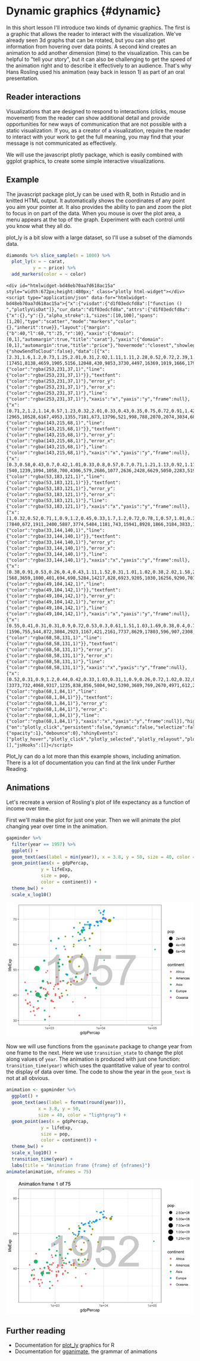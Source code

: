 # Dynamic graphics {#dynamic}



In this short lesson I'll introduce two kinds of dynamic graphics. The first is a graphic that allows the reader to interact with the visualization. We've already seen 3d graphs that can be rotated, but you can also get information from hovering over data points. A second kind creates an animation to add another dimension (time) to the visualization. This can be helpful to "tell your story", but it can also be challenging to get the speed of the animation right and to describe it effectively to an audience. That's why Hans Rosling used his animation (way back in lesson 1) as part of an oral presentation.

## Reader interactions

Visualizations that are designed to respond to interactions (clicks, mouse movement) from the reader can show additional detail and provide opportunities for new ways of communication that are not possible with a static visualization. If you, as a creator of a visualization, require the reader to interact with your work to get the full meaning, you may find that your message is not communicated as effectively.

We will use the javascript plotly package, which is easily combined with ggplot graphics, to create some simple interactive visualizations.

## Example

The javascript package plot_ly can be used with R, both in Rstudio and in knitted HTML output. It automatically shows the coordinates of any point you aim your pointer at. It also provides the ability to pan and zoom the plot to focus in on part of the data. When you mouse is over the plot area, a menu appears at the top of the graph. Experiment with each control until you know what they all do.

plot_ly is a bit slow with a large dataset, so I'll use a subset of the diamonds data.


```r
diamonds %>% slice_sample(n = 1000) %>%
  plot_ly(x = ~ carat, 
          y = ~ price) %>%
  add_markers(color = ~ color)
```

```{=html}
<div id="htmlwidget-bd48eb70aa7d618ac15a" style="width:672px;height:480px;" class="plotly html-widget"></div>
<script type="application/json" data-for="htmlwidget-bd48eb70aa7d618ac15a">{"x":{"visdat":{"d1f03edcfd8a":["function () ","plotlyVisDat"]},"cur_data":"d1f03edcfd8a","attrs":{"d1f03edcfd8a":{"x":{},"y":{},"alpha_stroke":1,"sizes":[10,100],"spans":[1,20],"type":"scatter","mode":"markers","color":{},"inherit":true}},"layout":{"margin":{"b":40,"l":60,"t":25,"r":10},"xaxis":{"domain":[0,1],"automargin":true,"title":"carat"},"yaxis":{"domain":[0,1],"automargin":true,"title":"price"},"hovermode":"closest","showlegend":true},"source":"A","config":{"showSendToCloud":false},"data":[{"x":[2.31,1.6,1.2,0.73,1.25,2.01,0.31,2.02,1.11,1.11,2.28,0.52,0.72,2.39,1.21,1.21,0.51,1.34,1.7,1.04,1.6,0.97,2.1,1.36,1.05,1.69,0.34,0.75,1.52,1.08,2.02,1.22,0.72,1.5,1.7,0.3,1.2,1.01,0.72,1.01,1.36,1.71,0.56,2,1.2,1.56,1.07,1.2,1.25,1.2,1.09,1.02,2.63,2.49,1.01,1.51,0.9],"y":[17451,8138,4659,1905,5156,12048,430,9853,3730,4497,16369,1019,1666,17920,4312,5893,930,5787,11005,5242,10011,2370,12308,5215,3457,5277,447,1869,8258,3302,12832,5160,1929,8427,8758,506,4476,4346,2123,3905,5723,8690,957,14403,4514,8763,4276,4102,5975,5376,4611,3755,10628,6289,3699,8770,2873],"type":"scatter","mode":"markers","name":"J","marker":{"color":"rgba(253,231,37,1)","line":{"color":"rgba(253,231,37,1)"}},"textfont":{"color":"rgba(253,231,37,1)"},"error_y":{"color":"rgba(253,231,37,1)"},"error_x":{"color":"rgba(253,231,37,1)"},"line":{"color":"rgba(253,231,37,1)"},"xaxis":"x","yaxis":"y","frame":null},{"x":[0.71,2,1.2,1.14,0.57,1.23,0.32,2.01,0.33,0.43,0.35,0.75,0.72,0.91,1.42,0.52,1.04,0.71,1.1,1.52,0.4,1.21,1,1.31,1.7,1.42,0.53,0.32,0.31,0.74,1.51,1.5,1.5,0.41,0.91,0.7,1.2,1.1,0.41,2,0.39,1.5,0.41,1.01,1.51,2.26,0.4,1.24,1.72,1.55,2.02,1.63,2.24,1.31,0.32,1.02,0.31,0.37,1.25,0.75,1.23,1.51,1.53,1.12,0.71,1.2,1.71,1.09,1.21,1.2,0.71,0.9,0.34,0.91,2.01,0.7,1.74,0.9,1.01,1.53,1.13,0.71,2.02,2.03,2.19,1.31,0.38,0.32,0.4,0.9,0.55,2,0.91,1.5,0.43,0.51,1,1.58,0.7,0.64],"y":[2965,10528,6167,4953,1355,7181,673,13796,521,998,788,2070,2074,3034,6894,1577,3953,2965,4497,8703,655,3686,4538,5282,11257,6069,973,540,435,2600,5750,11879,4368,824,3287,2234,5080,5037,1007,15081,821,4328,1024,4207,7233,16241,842,5456,11226,8069,16128,9256,15515,6885,576,3713,523,537,5975,2273,6817,9513,10171,3688,1788,4890,11958,4786,5285,7141,2660,3519,596,4199,13574,2276,8731,2873,3394,9315,4695,2306,14238,12714,15907,6873,549,540,765,3581,1297,10833,2700,8732,1129,1080,2873,11110,2034,1257],"type":"scatter","mode":"markers","name":"I","marker":{"color":"rgba(143,215,68,1)","line":{"color":"rgba(143,215,68,1)"}},"textfont":{"color":"rgba(143,215,68,1)"},"error_y":{"color":"rgba(143,215,68,1)"},"error_x":{"color":"rgba(143,215,68,1)"},"line":{"color":"rgba(143,215,68,1)"},"xaxis":"x","yaxis":"y","frame":null},{"x":[0.3,0.58,0.43,0.7,0.42,1.01,0.33,0.8,0.57,0.7,0.71,1.21,1.13,0.92,1.11,1.71,1.04,1.13,0.72,0.36,2.5,0.5,0.72,0.78,0.7,0.59,1.1,0.43,0.36,0.71,0.3,1.52,0.31,1.01,1.07,1.5,2.01,1.01,0.3,0.32,2,1.02,0.32,1.28,1.01,1.21,1.25,1.51,0.32,1.15,1,0.9,0.91,1.53,0.41,1.7,0.82,2.35,1.12,0.51,0.9,0.32,1.2,1.05,1.25,1.28,1.26,1.24,0.38,0.92,0.7,1.5,0.38,0.3,1.12,2.29,2.33,2.3,0.32,0.58,0.72,2.02,0.38,1,0.5,0.31,1.07,1.23,0.31,1.01,0.34,0.96,0.3,1,0.32,1,0.32,0.3,0.32,2.05,0.34,0.71,1.5,0.6,1.02,1.27,1.11,0.33,0.61,0.72,0.41,1.46,1.11,0.3,1.51,1.23,1.21,1.5,0.32,1.09,1.52,1.53,1.02,1.13,1.11,1.01,0.78,2.11,2.1,1.29,0.3,1.67,0.42,1.01,0.79,0.91,1.01,0.52,0.31,0.63,0.52,0.42,0.9,1.01,1.17,0.33,1.21,1.24,0.31,0.34,0.27,0.32,1.5,0.3],"y":[540,1239,1094,1058,700,4306,579,2686,1077,2636,2428,6629,5050,2283,5192,12493,4515,5771,2771,583,13278,1429,2585,3015,2399,1160,3388,716,729,2224,491,11066,507,3959,4899,10681,10184,5416,454,591,17447,5335,628,6946,5260,5324,4900,8541,505,4870,4316,4685,4566,13369,1043,14146,2617,16340,4641,1837,3447,561,2850,2717,5902,6766,7845,6962,898,3165,2331,8184,700,789,5331,17666,8220,14042,505,1332,1814,16665,680,4379,1091,558,4764,5490,628,4242,689,1739,421,4395,814,6037,648,675,936,12401,536,2210,9237,806,4884,8652,5358,1114,1877,2334,876,7604,8508,542,10129,6039,6784,9660,814,4784,10330,10076,4932,5571,5395,4432,2332,12226,13790,7036,473,11678,885,4208,2471,3998,3732,1385,544,2040,1699,847,4129,4496,5751,730,7513,4854,625,667,504,842,7098,776],"type":"scatter","mode":"markers","name":"H","marker":{"color":"rgba(53,183,121,1)","line":{"color":"rgba(53,183,121,1)"}},"textfont":{"color":"rgba(53,183,121,1)"},"error_y":{"color":"rgba(53,183,121,1)"},"error_x":{"color":"rgba(53,183,121,1)"},"line":{"color":"rgba(53,183,121,1)"},"xaxis":"x","yaxis":"y","frame":null},{"x":[1,0.32,0.52,0.71,1,0.9,1.2,0.45,0.33,1.7,1.2,0.72,0.78,1,0.57,1.01,0.31,0.52,1.52,0.52,0.7,1.09,0.45,1.2,0.44,1.21,1.01,0.45,1.18,0.3,0.31,0.35,1.08,1.04,0.32,0.79,0.3,0.3,0.51,0.31,0.51,1.08,1.13,0.31,0.37,0.31,0.31,1.09,1.17,0.51,1.55,0.3,1.07,0.96,1.13,1.01,1.56,1.01,0.42,0.7,0.73,0.39,0.32,0.3,1.42,1,1.52,1.11,1.66,1.24,0.32,1.01,0.4,0.34,0.41,2,1.08,0.93,1.54,0.43,1.13,0.31,0.71,1.04,1.11,0.34,0.33,0.73,1.01,0.56,0.41,0.38,0.53,1.01,0.5,0.5,1.26,0.56,0.86,1,0.32,0.41,0.73,0.53,0.92,0.7,0.88,0.33,1.03,2.03,0.71,0.81,0.33,0.32,0.3,1.24,2.5,0.36,1.52,0.3,0.72,0.52,1.15,0.79,1.29,0.42,0.41,1.01,1.33,0.52,0.34,1,0.7,1.2,0.32,1.56,0.3,0.41,0.3,0.58,1.57,1,1.54,1.51,0.71,0.57,1.55,0.71,0.52,0.72,0.37,0.31,0.34,0.5,1.04,1.25,0.5,0.7,0.33,1.44,0.5,0.39,1.51,0.33,0.71,0.32,0.36,0.5,1.16,0.25,0.53,1.76,1.01,0.31,0.3,0.31,0.44,1.5,1.12,1.02,0.3,0.32,0.79,0.33,0.31,1.75,1.12,1.21,1.59,0.33,0.33,1.31,0.35,1.02,2.09,0.7,0.72,0.46,0.41,0.58,0.9,0.9,1.02,0.51,0.91,0.8,2.02,1.05,0.31,1.2,0.38,1.05],"y":[7840,672,1911,2400,5887,3774,5484,1181,743,15941,8928,1866,3184,3833,1728,4868,891,1244,13768,2012,2577,4586,1181,9625,1235,6025,6340,1105,9304,956,789,555,4627,6955,421,2898,956,863,1875,625,1254,4241,8051,698,815,802,1046,4322,7550,1261,10499,605,4861,3945,9525,4138,15609,6618,1235,2433,2402,978,936,432,11452,3965,7933,6593,9123,11601,772,4719,982,596,1269,17930,4544,3172,8969,1008,7875,907,2215,6286,6857,686,802,2163,2993,1633,813,721,1607,4327,1449,2287,10916,1590,3756,4997,679,861,2654,1336,3817,2591,3400,1114,5337,18507,2274,2725,579,918,552,8672,8711,726,14105,878,2001,2065,8592,3760,6116,984,839,6670,6685,1244,765,5940,2475,7728,936,13079,477,961,776,2528,15301,4312,11574,13157,1942,1313,10980,2690,1641,3326,708,988,650,1935,7481,7389,1624,2287,838,11588,1280,1077,12872,984,2492,612,794,1286,7074,438,1255,18178,4038,891,774,544,1155,12787,7632,6683,684,665,2389,699,562,17191,4798,6559,11719,666,752,8818,906,6058,11119,2473,2797,1179,827,2135,5102,4022,4291,1250,4570,2517,6346,4018,1046,7258,759,7526],"type":"scatter","mode":"markers","name":"G","marker":{"color":"rgba(33,144,140,1)","line":{"color":"rgba(33,144,140,1)"}},"textfont":{"color":"rgba(33,144,140,1)"},"error_y":{"color":"rgba(33,144,140,1)"},"error_x":{"color":"rgba(33,144,140,1)"},"line":{"color":"rgba(33,144,140,1)"},"xaxis":"x","yaxis":"y","frame":null},{"x":[0.38,0.91,0.53,0.26,0.4,0.43,1.11,1.52,0.31,1.01,1.02,0.38,2.02,1.58,2.11,0.43,0.32,0.51,1.3,0.43,0.34,1.23,0.71,0.98,0.4,0.52,0.35,0.5,0.3,0.52,0.5,0.75,0.71,0.9,0.8,1.32,0.43,0.41,1.51,0.92,0.51,0.54,1.51,0.3,0.71,0.83,1.01,0.3,0.31,1.01,0.29,0.23,1.51,1.51,1.91,1.25,0.56,0.56,1.51,0.83,0.7,0.7,1.23,1.14,1.02,0.52,0.39,0.31,1.76,0.31,1,0.86,0.9,0.52,0.81,0.42,1.08,0.55,1.72,0.67,0.53,0.7,0.3,1.01,0.71,0.73,1.02,0.34,0.52,0.4,0.31,1.5,1.03,0.47,0.23,1.42,0.59,1.51,1.51,0.36,1.2,0.39,0.39,0.68,1.02,0.7,0.34,0.73,0.31,0.5,0.36,0.41,0.3,1.25,0.51,0.58,0.51,0.81,1.01,0.3,0.54,1,1.52,0.5,0.31,1.26,1.1,0.24,0.3,2.03,0.55,0.46,0.72,1.23,0.74,1.01,0.9,1.38,0.71,0.3,0.31,0.91,0.52,0.5,0.33,0.24,0.7,0.9,0.9,1.02,0.4,0.53,1.04,0.32,0.38,1.6,0.3,0.81,0.38,0.41,0.7,0.38,1.01,0.72,0.57,0.3,0.25,1,0.6,1.08,0.31,2.03,2.24,0.9,0.76,0.73,0.31,0.71,0.3,0.51],"y":[568,3659,1800,401,694,698,5284,14217,828,6923,9205,1030,16256,9290,7019,1580,926,2304,9909,984,686,10835,2365,2958,1080,1451,906,2160,694,1223,975,2859,2801,5141,3066,10423,904,1255,13334,3787,1312,1327,8245,568,2803,3198,7887,605,802,7412,664,472,17317,14294,17509,9377,2016,1729,13646,3393,2942,1597,4661,11654,5686,1121,988,625,9659,982,5292,2980,4379,1605,2858,1221,5014,1809,13622,2309,2030,2812,776,4425,2235,3140,6333,1276,2251,842,914,13853,5241,1086,530,10338,1828,13074,14165,983,6774,1124,707,1924,4162,3011,917,2599,884,1942,551,1007,613,13953,1619,1332,1406,3303,4049,783,1237,4586,13530,2219,802,6915,3745,552,694,17803,1698,982,2802,10650,2936,3709,3368,11286,3692,886,749,3993,2188,1069,980,373,2940,4678,3465,5484,687,1630,4427,828,889,6899,873,4270,1160,1107,1792,1010,6165,3740,1299,857,740,8467,2298,8321,914,16280,17989,4536,3057,2879,583,2487,601,2054],"type":"scatter","mode":"markers","name":"F","marker":{"color":"rgba(49,104,142,1)","line":{"color":"rgba(49,104,142,1)"}},"textfont":{"color":"rgba(49,104,142,1)"},"error_y":{"color":"rgba(49,104,142,1)"},"error_x":{"color":"rgba(49,104,142,1)"},"line":{"color":"rgba(49,104,142,1)"},"xaxis":"x","yaxis":"y","frame":null},{"x":[0.55,0.41,0.31,0.31,0.9,0.72,0.53,0.3,0.61,1.51,1.03,1.69,0.38,0.4,0.71,0.3,1,0.26,0.57,0.85,0.9,1.03,0.31,0.25,0.39,0.9,0.3,0.3,1.1,0.61,1.01,0.5,0.7,0.25,0.32,0.31,0.34,1.1,0.53,0.5,1.07,0.31,0.71,0.9,0.32,0.59,1,0.26,1.32,0.53,0.9,0.42,1.51,0.4,0.41,0.5,0.73,0.71,0.73,0.34,0.9,0.34,0.35,1.29,1.02,1.01,0.33,0.3,0.46,0.31,0.3,0.37,0.44,0.3,0.27,1.02,1.72,0.82,0.9,1.11,0.73,0.54,0.31,0.28,0.26,0.37,0.28,0.4,1.24,0.4,0.9,1.21,0.71,0.32,0.73,0.4,0.3,2.25,0.84,0.33,1.5,0.36,0.57,0.46,0.24,0.75,0.37,0.6,0.81,0.53,0.32,0.72,0.61,0.31,0.32,0.59,0.54,0.41,0.3,0.7,0.59,0.24,0.3,0.4,0.53,0.31,0.32,1.15,0.58,1.2,1.01,1.11,0.62,0.34,1.22,0.27,1.09,0.71,0.53,1.01,0.31,0.7,0.54,1.06,1.58,1.07,0.31,0.71,0.24,0.58,1,1.01,0.9,0.58,0.28,0.5,1.01,0.77,0.4,0.71,0.31,0.4,0.76,0.26,0.53,1.01,0.31,0.72,0.72,0.41,2.51,0.54,1.05,0.27,0.51,1.01,0.52,0.42,1,0.9],"y":[1596,755,544,872,3084,2923,1167,421,2161,7737,8629,17803,596,907,2308,468,7528,597,1949,3787,4770,5800,722,740,719,4580,526,945,4472,2823,6666,1293,2857,548,707,1052,881,4967,1813,1676,4973,664,2853,4144,672,1641,7607,599,6830,1653,4677,1105,14709,737,683,1337,2871,2630,2703,477,5439,714,767,6473,9498,3801,928,763,1437,680,943,541,1274,778,463,5956,7802,3282,3084,9625,2341,1754,816,642,506,1041,572,1125,3528,694,4092,6223,2511,584,2862,666,526,9072,3577,814,12870,894,1851,1393,492,2383,833,2112,3404,1315,756,3012,3011,872,1020,1286,2313,1153,759,2757,1941,552,844,662,1415,734,842,12193,1424,10214,6956,5358,2492,702,4974,586,15193,3346,1948,6346,435,2697,2041,5147,14453,10104,544,2817,362,1234,11214,4032,6018,1287,612,1155,6132,3002,1025,4860,749,1250,3401,769,1786,6670,698,2252,2666,683,16717,1361,7969,537,1656,5499,1767,926,6073,4165],"type":"scatter","mode":"markers","name":"E","marker":{"color":"rgba(68,58,131,1)","line":{"color":"rgba(68,58,131,1)"}},"textfont":{"color":"rgba(68,58,131,1)"},"error_y":{"color":"rgba(68,58,131,1)"},"error_x":{"color":"rgba(68,58,131,1)"},"line":{"color":"rgba(68,58,131,1)"},"xaxis":"x","yaxis":"y","frame":null},{"x":[0.52,0.31,0.9,1.2,0.44,0.42,0.33,1.03,0.31,1,0.9,0.26,0.72,1.02,0.32,0.73,0.4,0.42,0.44,1.01,0.43,1.03,0.52,0.88,0.52,0.24,1.01,0.53,1,0.41,0.71,0.75,0.51,0.72,0.42,0.26,0.78,0.41,0.4,0.75,0.43,1.05,1.5,1.06,0.71,0.52,0.71,1.01,1.07,0.71,0.3,0.42,0.33,1.21,0.41,0.4,1.08,0.9,1.04,0.3,1.01,1.29,0.71,0.3,0.9,1.03,0.6,1.01,0.26,1.51,0.51,0.72,0.7,0.95,1.76,1,0.34,1.13,1.2,0.57,0.7,0.5,0.59,0.9,0.72,0.32,1.01,0.41,1.05,0.41,0.31,0.91,1,0.3,1,0.71,0.53,0.36,0.56,0.3,1.2,0.32,0.56,0.31,0.35,0.54,0.3,0.42,0.92,0.41,0.57,0.42,0.32,0.32,0.76,1,0.34],"y":[3373,732,4068,9317,1235,838,856,5804,942,5390,3689,769,2670,4971,612,2707,622,1040,1081,8119,1314,8623,1664,3390,1138,367,5051,1706,6196,1582,3217,3696,1180,3543,700,420,3389,791,1010,3085,669,5351,13629,11837,2436,1452,2743,5542,18279,2633,709,1395,781,6505,1151,917,6623,3997,3780,709,6579,8597,3716,911,3931,11677,1814,5206,452,14416,1658,2731,3052,4418,12063,7672,507,4854,9935,1413,2867,1565,4208,3473,3048,589,4338,683,5204,1076,732,3349,4592,710,9918,1758,1956,1094,1963,848,4346,477,1924,571,1266,1847,814,1223,5779,920,1847,660,589,1107,2942,5851,1174],"type":"scatter","mode":"markers","name":"D","marker":{"color":"rgba(68,1,84,1)","line":{"color":"rgba(68,1,84,1)"}},"textfont":{"color":"rgba(68,1,84,1)"},"error_y":{"color":"rgba(68,1,84,1)"},"error_x":{"color":"rgba(68,1,84,1)"},"line":{"color":"rgba(68,1,84,1)"},"xaxis":"x","yaxis":"y","frame":null}],"highlight":{"on":"plotly_click","persistent":false,"dynamic":false,"selectize":false,"opacityDim":0.2,"selected":{"opacity":1},"debounce":0},"shinyEvents":["plotly_hover","plotly_click","plotly_selected","plotly_relayout","plotly_brushed","plotly_brushing","plotly_clickannotation","plotly_doubleclick","plotly_deselect","plotly_afterplot","plotly_sunburstclick"],"base_url":"https://plot.ly"},"evals":[],"jsHooks":[]}</script>
```

Plot_ly can do a lot more than this example shows, including animation. There is a lot of documentation you can find at the link under Further Reading.

## Animations

Let's recreate a version of Rosling's plot of life expectancy as a function of income over time.

First we'll make the plot for just one year. Then we will animate the plot changing year over time in the animation.


```r
gapminder %>% 
  filter(year == 1957) %>%
  ggplot() +
  geom_text(aes(label = min(year)), x = 3.8, y = 50, size = 40, color = "lightgray") +
  geom_point(aes(x = gdpPercap,
             y = lifeExp,
             size = pop,
             color = continent)) +
  theme_bw() +
  scale_x_log10()
```

<img src="155-dynamics-graphics_files/figure-html/unnamed-chunk-2-1.png" width="672" />

Now we will use functions from the `gganimate` package to change year from one frame to the next. Here we use `transition_state` to change the plot along values of `year`. The animation is produced with just one function: `transition_time(year)` which uses the quantitative value of year to control the display of data over time. The code to show the year in the `geom_text` is not at all obvious.


```r
animation <- gapminder %>% 
  ggplot() +
  geom_text(aes(label = format(round(year))), 
            x = 3.8, y = 50, 
            size = 40, color = "lightgray") +
  geom_point(aes(x = gdpPercap,
             y = lifeExp,
             size = pop,
             color = continent)) +
  theme_bw() +
  scale_x_log10() +
  transition_time(year) +
  labs(title = "Animation frame {frame} of {nframes}")
animate(animation, nframes = 75)
```

![](155-dynamics-graphics_files/figure-html/unnamed-chunk-3-1.gif)<!-- -->

## Further reading

* Documentation for [plot_ly](https://plotly.com/r/) graphics for R
* Documentation for [gganimate](https://gganimate.com/index.html), the grammar of animations
